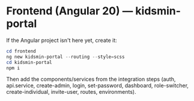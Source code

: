 # Frontend (Angular 20) — kidsmin-portal

If the Angular project isn't here yet, create it:
```powershell
cd frontend
ng new kidsmin-portal --routing --style=scss
cd kidsmin-portal
npm i
```

Then add the components/services from the integration steps (auth, api.service, create-admin, login, set-password, dashboard, role-switcher, create-individual, invite-user, routes, environments).

